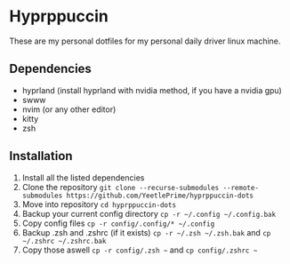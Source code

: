 # Hyprppuccin
These are my personal dotfiles for my personal daily driver linux machine.

## Dependencies
- hyprland (install hyprland with nvidia method, if you have a nvidia gpu)
- swww
- nvim (or any other editor)
- kitty
- zsh

## Installation
1. Install all the listed dependencies
1. Clone the repository `git clone --recurse-submodules --remote-submodules https://github.com/YeetlePrime/hyprppuccin-dots`
1. Move into repository `cd hyprppuccin-dots`
1. Backup your current config directory `cp -r ~/.config ~/.config.bak`
1. Copy config files `cp -r config/.config/* ~/.config`
1. Backup .zsh and .zshrc (if it exists) `cp -r ~/.zsh ~/.zsh.bak` and `cp ~/.zshrc ~/.zshrc.bak`
1. Copy those aswell `cp -r config/.zsh ~` and `cp config/.zshrc ~`
